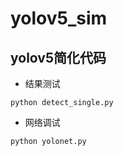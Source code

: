 # yolov5_sim

## yolov5简化代码


- 结果测试

`python detect_single.py`

- 网络调试

```
python yolonet.py
```




